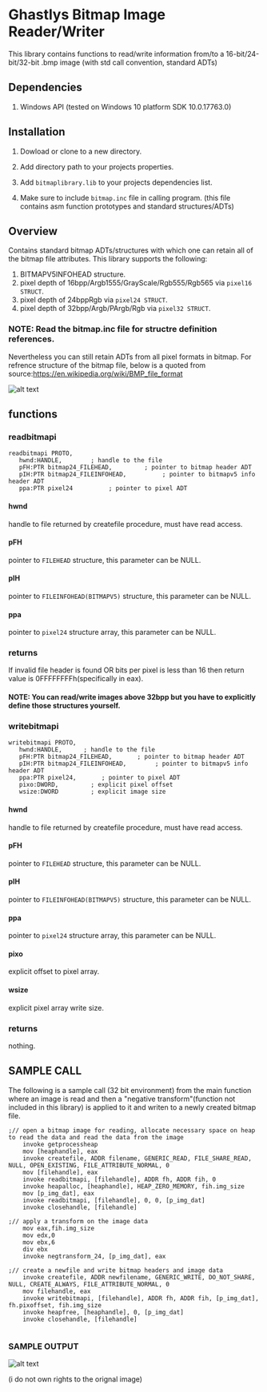 # Ghastlys Bitmap Image Reader/Writer
This library contains functions to read/write information from/to a 16-bit/24-bit/32-bit .bmp image (with std call convention, standard ADTs)

## Dependencies
  1. Windows API
    (tested on Windows 10 platform SDK 10.0.17763.0)

## Installation
  1. Dowload or clone to a new directory.
  
  2. Add directory path to your projects properties.
  
  3. Add `bitmaplibrary.lib` to your projects dependencies list.
  
  4. Make sure to include `bitmap.inc` file in calling program. (this file contains asm function prototypes and standard structures/ADTs)

## Overview
  Contains standard bitmap ADTs/structures with which one can retain all of the bitmap file attributes. This library supports the following:
  1. BITMAPV5INFOHEAD structure.
  2. pixel depth of 16bpp/Argb1555/GrayScale/Rgb555/Rgb565 via `pixel16 STRUCT`.
  3. pixel depth of 24bppRgb via `pixel24 STRUCT`.
  4. pixel depth of 32bpp/Argb/PArgb/Rgb via `pixel32 STRUCT`.
  ### NOTE: Read the bitmap.inc file for structre definition references.
  
  Nevertheless you can still retain ADTs from all pixel formats in bitmap. For refrence structure of the bitmap file, below is a quoted from source:https://en.wikipedia.org/wiki/BMP_file_format
  
  ![alt text](https://upload.wikimedia.org/wikipedia/commons/c/c4/BMPfileFormat.png)
  
## functions

### readbitmapi
  ```
  readbitmapi PROTO, 
     hwnd:HANDLE,        ; handle to the file 
     pFH:PTR bitmap24_FILEHEAD,         ; pointer to bitmap header ADT  
     pIH:PTR bitmap24_FILEINFOHEAD,          ; pointer to bitmapv5 info header ADT 
     ppa:PTR pixel24          ; pointer to pixel ADT
  ```
     
   #### hwnd
handle to file returned by createfile procedure, must have read access.
   
   #### pFH
pointer to `FILEHEAD` structure, this parameter can be NULL.
    
   #### pIH
pointer to `FILEINFOHEAD(BITMAPV5)` structure, this parameter can be NULL.
    
   #### ppa
pointer to `pixel24` structure array, this parameter can be NULL.

   ### returns
If invalid file header is found OR bits per pixel is less than 16 then return value is 0FFFFFFFFh(specifically in eax).

#### NOTE: You can read/write images above 32bpp but you have to explicitly define those structures yourself.

### writebitmapi
  ```
  writebitmapi PROTO, 
     hwnd:HANDLE,      ; handle to the file 
     pFH:PTR bitmap24_FILEHEAD,       ; pointer to bitmap header ADT 
     pIH:PTR bitmap24_FILEINFOHEAD,        ; pointer to bitmapv5 info header ADT         
     ppa:PTR pixel24,       ; pointer to pixel ADT        
     pixo:DWORD,         ; explicit pixel offset 
     wsize:DWORD         ; explicit image size
  ```
     
   #### hwnd
handle to file returned by createfile procedure, must have read access.
   
   #### pFH
pointer to `FILEHEAD` structure, this parameter can be NULL.
    
   #### pIH
pointer to `FILEINFOHEAD(BITMAPV5)` structure, this parameter can be NULL.
    
   #### ppa
pointer to `pixel24` structure array, this parameter can be NULL.
    
   #### pixo
explicit offset to pixel array.
    
   #### wsize
explicit pixel array write size.

   ### returns
nothing.

## SAMPLE CALL
The following is a sample call (32 bit environment) from the main function where an image is read and then a "negative transform"(function not included in this library) is applied to it and writen to a newly created bitmap file.  
```
;// open a bitmap image for reading, allocate necessary space on heap to read the data and read the data from the image
	invoke getprocessheap
	mov [heaphandle], eax
	invoke createfile, ADDR filename, GENERIC_READ, FILE_SHARE_READ, NULL, OPEN_EXISTING, FILE_ATTRIBUTE_NORMAL, 0
	mov [filehandle], eax
	invoke readbitmapi, [filehandle], ADDR fh, ADDR fih, 0
	invoke heapalloc, [heaphandle], HEAP_ZERO_MEMORY, fih.img_size
	mov [p_img_dat], eax
	invoke readbitmapi, [filehandle], 0, 0, [p_img_dat]
	invoke closehandle, [filehandle]

;// apply a transform on the image data
	mov eax,fih.img_size
	mov edx,0
	mov ebx,6
	div ebx
	invoke negtransform_24, [p_img_dat], eax
	
;// create a newfile and write bitmap headers and image data
	invoke createfile, ADDR newfilename, GENERIC_WRITE, DO_NOT_SHARE, NULL, CREATE_ALWAYS, FILE_ATTRIBUTE_NORMAL, 0
	mov filehandle, eax
	invoke writebitmapi, [filehandle], ADDR fh, ADDR fih, [p_img_dat], fh.pixoffset, fih.img_size
	invoke heapfree, [heaphandle], 0, [p_img_dat]
	invoke closehandle, [filehandle]
  
```
### SAMPLE OUTPUT

  ![alt text](https://i.imgur.com/NCK14wN.png)
  
  (i do not own rights to the orignal image)
